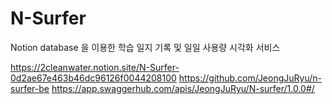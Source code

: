 # N-Surfer


Notion database 을 이용한 학습 일지 기록 및 일일 사용량 시각화 서비스

https://2cleanwater.notion.site/N-Surfer-0d2ae67e463b46dc96126f0044208100
https://github.com/JeongJuRyu/n-surfer-be
https://app.swaggerhub.com/apis/JeongJuRyu/N-surfer/1.0.0#/

